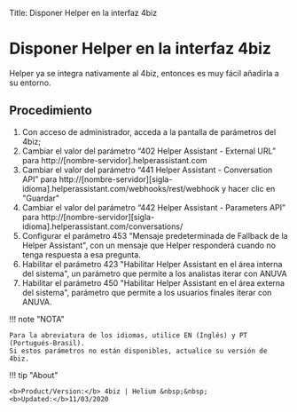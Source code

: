 Title: Disponer Helper en la interfaz 4biz
# Disponer Helper en la interfaz 4biz

Helper ya se integra nativamente al 4biz, entonces es muy fácil añadirla a su entorno.

## Procedimiento

1. Con acceso de administrador, acceda a la pantalla de parámetros del 4biz;
2. Cambiar el valor del parámetro “402 Helper Assistant - External URL” para http://[nombre-servidor].helperassistant.com
3. Cambiar el valor del parámetro “441 Helper Assistant - Conversation API” para http://[nombre-servidor][sigla-idioma].helperassistant.com/webhooks/rest/webhook y hacer clic en "Guardar"
4. Cambiar el valor del parámetro “442 Helper Assistant - Parameters API” para http://[nombre-servidor][sigla-idioma].helperassistant.com/conversations/
5. Configurar el parámetro 453 "Mensaje predeterminada de Fallback de la Helper Assistant", con un mensaje que Helper responderá cuando no tenga respuesta a esa pregunta.
6. Habilitar el parámetro 423 "Habilitar Helper Assistant en el área interna del sistema", un parámetro que permite a los analistas iterar con ANUVA
7. Habilitar el parámetro 450 "Habilitar Helper Assistant en el área externa del sistema", parámetro que permite a los usuarios finales iterar con ANUVA.    

!!! note "NOTA"
    
    Para la abreviatura de los idiomas, utilice EN (Inglés) y PT (Portugués-Brasil).
    Si estos parámetros no están disponibles, actualice su versión de 4biz.
   
 
!!! tip "About"

    <b>Product/Version:</b> 4biz | Helium &nbsp;&nbsp;
    <b>Updated:</b>11/03/2020
